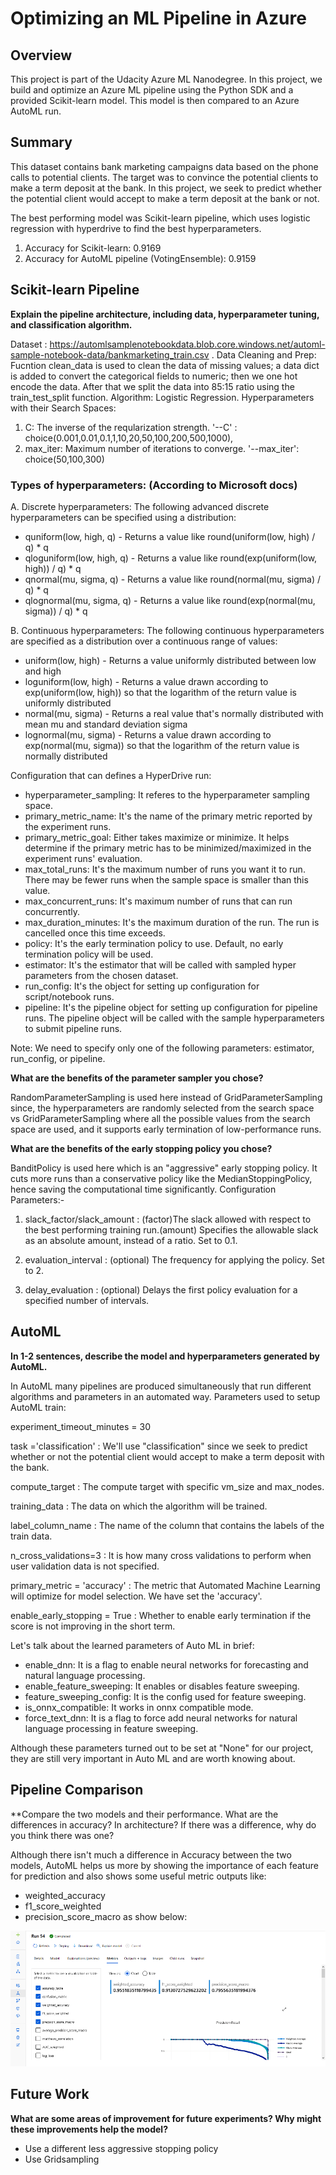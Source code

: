 # Optimizing an ML Pipeline in Azure

## Overview
This project is part of the Udacity Azure ML Nanodegree.
In this project, we build and optimize an Azure ML pipeline using the Python SDK and a provided Scikit-learn model.
This model is then compared to an Azure AutoML run.

## Summary

This dataset contains bank marketing campaigns data based on the phone calls to potential clients. The target was to convince the potential clients to make a term deposit at the bank. In this project, we seek to predict whether the potential client would accept to make a term deposit at the bank or not.

The best performing model was Scikit-learn pipeline, which uses logistic regression with hyperdrive to find the best hyperparameters.
1. Accuracy for Scikit-learn: 0.9169
2. Accuracy for AutoML pipeline (VotingEnsemble): 0.9159

## Scikit-learn Pipeline
**Explain the pipeline architecture, including data, hyperparameter tuning, and classification algorithm.**

Dataset : https://automlsamplenotebookdata.blob.core.windows.net/automl-sample-notebook-data/bankmarketing_train.csv . 
Data Cleaning and Prep: Fucntion clean_data is used to clean the data of missing values; a data dict is added to convert the categorical fields to numeric; then we one hot encode the data. After that we split the data into 85:15 ratio using the train_test_split function. 
Algorithm: Logistic Regression. 
Hyperparameters with their Search Spaces:

1. C: The inverse of the reqularization strength. '--C' : choice(0.001,0.01,0.1,1,10,20,50,100,200,500,1000),
2. max_iter: Maximum number of iterations to converge.  '--max_iter': choice(50,100,300)

### Types of hyperparameters: (According to Microsoft docs)

A. Discrete hyperparameters:
The following advanced discrete hyperparameters can be specified using a distribution:
  - quniform(low, high, q) - Returns a value like round(uniform(low, high) / q) * q
  - qloguniform(low, high, q) - Returns a value like round(exp(uniform(low, high)) / q) * q
  - qnormal(mu, sigma, q) - Returns a value like round(normal(mu, sigma) / q) * q
  - qlognormal(mu, sigma, q) - Returns a value like round(exp(normal(mu, sigma)) / q) * q
  
B. Continuous hyperparameters:
The following continuous hyperparameters are specified as a distribution over a continuous range of values:
  - uniform(low, high) - Returns a value uniformly distributed between low and high
  - loguniform(low, high) - Returns a value drawn according to exp(uniform(low, high)) so that the logarithm of the return value is uniformly distributed
  - normal(mu, sigma) - Returns a real value that's normally distributed with mean mu and standard deviation sigma
  - lognormal(mu, sigma) - Returns a value drawn according to exp(normal(mu, sigma)) so that the logarithm of the return value is normally distributed

Configuration that can defines a HyperDrive run:

  - hyperparameter_sampling: It referes to the hyperparameter sampling space.
  - primary_metric_name: It's the name of the primary metric reported by the experiment runs.
  - primary_metric_goal: Either takes maximize or minimize. It helps determine if the primary metric has to be minimized/maximized in the experiment runs' evaluation.
  - max_total_runs: It's the maximum number of runs you want it to run. There may be fewer runs when the sample space is smaller than this value.
  - max_concurrent_runs: It's maximum number of runs that can run concurrently.
  - max_duration_minutes: It's the maximum duration of the run. The run is cancelled once this time exceeds.
  - policy: It's the early termination policy to use. Default, no early termination policy will be used.
  - estimator: It's the estimator that will be called with sampled hyper parameters from the chosen dataset.
  - run_config: It's the object for setting up configuration for script/notebook runs.
  - pipeline: It's the pipeline object for setting up configuration for pipeline runs. The pipeline object will be called with the sample hyperparameters to submit pipeline runs. 

Note: We need to specify only one of the following parameters: estimator, run_config, or pipeline.
  
**What are the benefits of the parameter sampler you chose?**

RandomParameterSampling is used here instead of GridParameterSampling since, the hyperparameters are randomly selected from the search space vs GridParameterSampling where all the possible values from the search space are used, and it supports early termination of low-performance runs.

**What are the benefits of the early stopping policy you chose?**

BanditPolicy is used here which is an "aggressive" early stopping policy. It cuts more runs than a conservative policy like the MedianStoppingPolicy, hence saving the computational time significantly.
Configuration Parameters:-

1. slack_factor/slack_amount : (factor)The slack allowed with respect to the best performing training run.(amount) Specifies the allowable slack as an absolute amount, instead of a ratio. Set to 0.1.

2. evaluation_interval : (optional) The frequency for applying the policy. Set to 2.

3. delay_evaluation : (optional) Delays the first policy evaluation for a specified number of intervals.

## AutoML
**In 1-2 sentences, describe the model and hyperparameters generated by AutoML.**

In AutoML many pipelines are produced simultaneously that run different algorithms and parameters in an automated way. Parameters used to setup AutoML train:

experiment_timeout_minutes = 30

task ='classification' : We'll use "classification" since we seek to predict whether or not the potential client would accept to make a term deposit with the bank.

compute_target : The compute target with specific vm_size and max_nodes.

training_data : The data on which the algorithm will be trained.

label_column_name : The name of the column that contains the labels of the train data.

n_cross_validations=3 : It is how many cross validations to perform when user validation data is not specified.

primary_metric = 'accuracy' : The metric that Automated Machine Learning will optimize for model selection. We have set the 'accuracy'.

enable_early_stopping = True : Whether to enable early termination if the score is not improving in the short term.

Let's talk about the learned parameters of Auto ML in brief:

  - enable_dnn: It is a flag to enable neural networks for forecasting and natural language processing. 
  - enable_feature_sweeping: It enables or disables feature sweeping. 
  - feature_sweeping_config: It is the config used for feature sweeping.
  - is_onnx_compatible: It works in onnx compatible mode.
  - force_text_dnn: It is a flag to force add neural networks for natural language processing in feature sweeping.
  
Although these parameters turned out to be set at "None" for our project, they are still very important in Auto ML and are worth knowing about.

## Pipeline Comparison
**Compare the two models and their performance. What are the differences in accuracy? In architecture? If there was a difference, why do you think there was one?

Although there isn't much a difference in Accuracy between the two models, AutoML helps us more by showing the importance of each feature for prediction and also shows some useful metric outputs like:
  - weighted_accuracy
  - f1_score_weighted
  - precision_score_macro
 as show below:
 
 ![alt text](https://github.com/krishula/ksinha_AZMLND_Optimizing_a_Pipeline_in_Azure-Starter_Files/blob/master/Picture2-Project1.png)
 


## Future Work
**What are some areas of improvement for future experiments? Why might these improvements help the model?**

  - Use a different less aggressive stopping policy
  - Use Gridsampling



